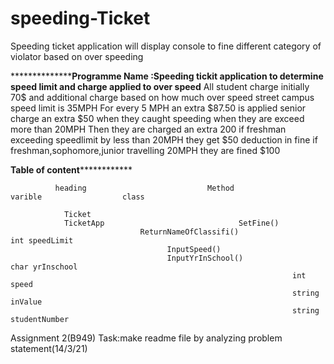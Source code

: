 # speeding-Ticket
Speeding ticket application will display console to fine different category of violator based on over speeding

********************Programme Name :Speeding tickit application to determine speed limit and charge applied to over speed******
All student charge initially 70$ and additional charge based on how much over speed 
street campus speed limit is 35MPH
For every 5 MPH an extra $87.50 is applied
senior charge an extra $50 when they caught speeding when they are exceed more than 20MPH
 Then they are charged an extra 200
 if freshman exceeding speedlimit by less than 20MPH they get $50 deduction in fine
 if freshman,sophomore,junior travelling 20MPH they are fined $100


******************************************Table of content******************************************************

              heading                           Method               varible                  class

                Ticket
                TicketApp                              SetFine()
                                 ReturnNameOfClassifi()                  int speedLimit
                                       InputSpeed()
                                       InputYrInSchool()                            char yrInschool
                                                                   int speed
                                                                   string inValue
                                                                   string studentNumber

 Assignment 2(B949)
 Task:make readme file by analyzing problem statement(14/3/21)
